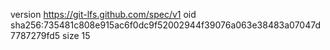 version https://git-lfs.github.com/spec/v1
oid sha256:735481c808e915ac6f0dc9f52002944f39076a063e38483a07047d7787279fd5
size 15
